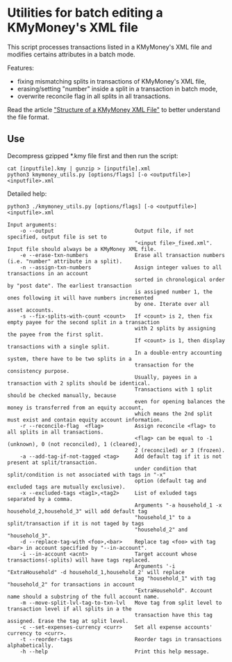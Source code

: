 # Utilities for batch editing a KMyMoney's XML file

This script processes transactions listed in a KMyMoney's XML file and modifies certains attributes in a batch mode.

Features:

  - fixing mismatching splits in transactions of KMyMoney's XML file,
  - erasing/setting "number" inside a split in a transaction in batch mode,
  - overwrite reconcile flag in all splits in all transactions.

Read the article ["Structure of a KMyMoney XML File"](https://www.isabekov.pro/structure-of-a-kmymoney-xml-file/) to
better understand the file format.


## Use
Decompress gzipped *.kmy file first and then run the script:

    cat [inputfile].kmy | gunzip > [inputfile].xml
    python3 kmymoney_utils.py [options/flags] [-o <outputfile>] <inputfile>.xml

Detailed help:

    python3 ./kmymoney_utils.py [options/flags] [-o <outputfile>] <inputfile>.xml

    Input arguments:
        -o --output                          Output file, if not specified, output file is set to
                                             "<input file>_fixed.xml". Input file should always be a KMyMoney XML file.
        -e --erase-txn-numbers               Erase all transaction numbers (i.e. "number" attribute in a split).
        -n --assign-txn-numbers              Assign integer values to all transactions in an account
                                             sorted in chronological order by "post date". The earliest transaction
                                             is assigned number 1, the ones following it will have numbers incremented
                                             by one. Iterate over all asset accounts.
        -s --fix-splits-with-count <count>   If <count> is 2, then fix empty payee for the second split in a transaction
                                             with 2 splits by assigning the payee from the first split.
                                             If <count> is 1, then display transactions with a single split.
                                             In a double-entry accounting system, there have to be two splits in a
                                             transaction for the consistency purpose.
                                             Usually, payees in a transaction with 2 splits should be identical.
                                             Transactions with 1 split should be checked manually, because
                                             even for opening balances the money is transferred from an equity account,
                                             which means the 2nd split must exist and contain equity account information.
        -r --reconcile-flag  <flag>          Assign reconcile <flag> to all splits in all transactions.
                                             <flag> can be equal to -1 (unknown), 0 (not reconciled), 1 (cleared),
                                             2 (reconciled) or 3 (frozen).
        -a --add-tag-if-not-tagged <tag>     Add default tag if it is not present at split/transaction.
                                             under condition that split/condition is not associated with tags in "-x"
                                             option (default tag and excluded tags are mutually exclusive).
        -x --excluded-tags <tag1>,<tag2>     List of exluded tags separated by a comma.
                                             Arguments "-a household_1 -x household_2,household_3" will add default tag
                                             "household_1" to a split/transaction if it is not taged by tags
                                             "household_2" and "household_3".
        -d --replace-tag-with <foo>,<bar>    Replace tag <foo> with tag <bar> in account specified by "--in-account".
        -i --in-account <acnt>               Target account whose transactions(-splits) will have tags replaced.
                                             Arguments '-i "ExtraHousehold" -d household_1,household_2' will replace
                                             tag "household_1" with tag "household_2" for transactions in account
                                             "ExtraHousehold". Account name should a substring of the full account name.
        -m --move-split-lvl-tag-to-txn-lvl   Move tag from split level to transaction level if all splits in a the
                                             transaction have this tag assigned. Erase the tag at split level.
        -c --set-expenses-currency <curr>    Set all expense accounts' currency to <curr>.
        -t --reorder-tags                    Reorder tags in transactions alphabetically.
        -h --help                            Print this help message.

